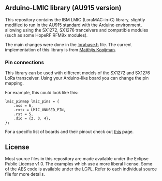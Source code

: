 ## Arduino-LMIC library (AU915 version)

This repository contains the IBM LMIC (LoraMAC-in-C) library, slightly modified to run in the AU915 standard with the  Arduino environment, allowing using the SX1272, SX1276 tranceivers and compatible modules (such as some HopeRF RFM9x modules).

The main changes were done in the [lorabase.h](https://github.com/eron93br/lora-concentrator/blob/master/src/lmic/lorabase.h) file. The current implementation of this library is from [Matthijs Kooijman](https://github.com/matthijskooijman/arduino-lmic).

### Pin connections
This library can be used with different models of the SX1272 and SX1276 LoRa transceiver. Using your Arduino-like board you can change the pin mapping.

For example, this could look like this:

	lmic_pinmap lmic_pins = {
	    .nss = 6,
	    .rxtx = LMIC_UNUSED_PIN,
	    .rst = 5,
	    .dio = {2, 3, 4},
	};
  
 For a specific list of boards and their pinout check out [this]() page.
 
License
-------
Most source files in this repository are made available under the Eclipse Public License v1.0. The examples which use a more liberal license. Some of the AES code is available under the LGPL. Refer to each individual source file for more details.
